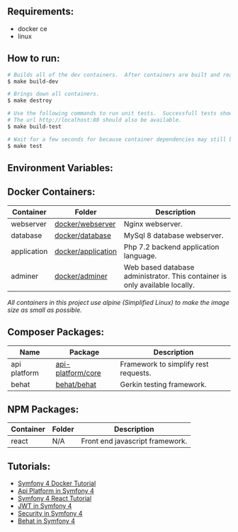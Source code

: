 
## **Requirements:** ##
* docker ce
* linux

## **How to run:** ##

```bash
# Builds all of the dev containers.  After containers are built and ready go to http://localhost:80 to view webpage.
$ make build-dev

# Brings down all containers.
$ make destroy

# Use the following commands to run unit tests.  Successfull tests show up as green, errors are red and warnings are blue.
# The url http://localhost:80 should also be available.
$ make build-test

# Wait for a few seconds for because container dependencies may still be building.  Run make test again if command fails.
$ make test
```

## **Environment Variables:** ##

## **Docker Containers:** ##
Container   | Folder                 | Description
------------|------------------------|-----------------------------------------------------------------------
webserver   | [docker/webserver](https://github.com/denverprogrammer/SymfonyDocker/tree/master/docker/webserver) | Nginx webserver.
database    | [docker/database](https://github.com/denverprogrammer/SymfonyDocker/tree/master/docker/database) | MySql 8 database webserver.
application | [docker/application](https://github.com/denverprogrammer/SymfonyDocker/tree/master/docker/database) | Php 7.2 backend application language.
adminer     | [docker/adminer](https://github.com/denverprogrammer/SymfonyDocker/tree/master/docker/adminer) | Web based database administrator.  This container is only available locally.

*All containers in this project use alpine (Simplified Linux) to make the image size as small as possible.*

## **Composer Packages:** ##
Name         | Package                 | Description
-------------|-------------------------|-----------------------------------------------------------------------
api platform | [api-platform/core](https://api-platform.com/docs/core/) | Framework to simplify rest requests.
behat        | [behat/behat](http://behat.org/en/latest/) | Gerkin testing framework.

## **NPM Packages:** ##
Container   | Folder                 | Description
------------|------------------------|-----------------------------------------------------------------------
react       |N/A                     | Front end javascript framework.

## **Tutorials:** ##
* [Symfony 4 Docker Tutorial](https://knplabs.com/en/blog/how-to-dockerise-a-symfony-4-project) 
* [Api Platform in Symfony 4](https://symfonycasts.com/screencast/symfony-rest/test-database) 
* [Symfony 4 React Tutorial](https://auth0.com/blog/developing-modern-apps-with-symfony-and-react/#Running-your-React-and-Symfony-App) 
* [JWT in Symfony 4](https://symfonycasts.com/screencast/symfony-rest4)
* [Security in Symfony 4](https://symfonycasts.com/screencast/api-platform-security/test-reset-database#play)
* [Behat in Symfony 4](https://blog.rafalmuszynski.pl/how-to-configure-behat-with-symfony-4/)
